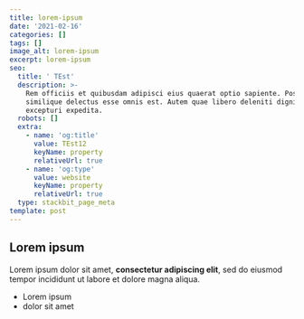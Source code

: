 ```yaml
---
title: lorem-ipsum
date: '2021-02-16'
categories: []
tags: []
image_alt: lorem-ipsum
excerpt: lorem-ipsum
seo:
  title: ' TEst'
  description: >-
    Rem officiis et quibusdam adipisci eius quaerat optio sapiente. Possimus qui
    similique delectus esse omnis est. Autem quae libero deleniti dignissimos
    excepturi expedita.
  robots: []
  extra:
    - name: 'og:title'
      value: TEst12
      keyName: property
      relativeUrl: true
    - name: 'og:type'
      value: website
      keyName: property
      relativeUrl: true
  type: stackbit_page_meta
template: post
---
```

## Lorem ipsum

Lorem ipsum dolor sit amet, **consectetur adipiscing elit**, sed do eiusmod tempor incididunt ut labore et dolore magna aliqua.

- Lorem ipsum
- dolor sit amet